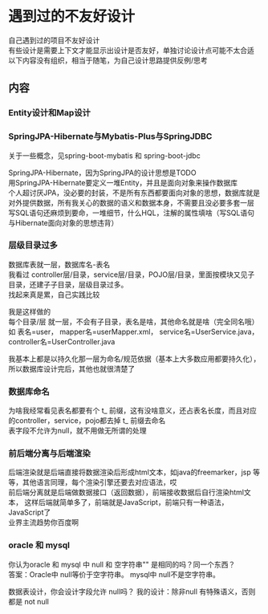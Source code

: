 # 遇到过的不友好设计
自己遇到过的项目不友好设计  
有些设计是需要上下文才能显示出设计是否友好，单独讨论设计点可能不太合适  
以下内容没有组织，相当于随笔，为自己设计思路提供反例/思考  


## 内容
### Entity设计和Map设计  









### SpringJPA-Hibernate与Mybatis-Plus与SpringJDBC
关于一些概念，见spring-boot-mybatis 和 spring-boot-jdbc

SpringJPA-Hibernate，因为SpringJPA的设计思想是TODO  
用SpringJPA-Hibernate要定义一堆Entity，并且是面向对象来操作数据库  
个人超讨厌JPA，没必要的封装，不是所有东西都要面向对象的思想，数据库就是对外提供数据，所有我关心的数据的语义和数据本身，不需要且没必要多套一层  
写SQL语句还麻烦到要命，一堆细节，什么HQL，注解的属性填啥（写SQL语句与Hibernate面向对象的思想违背）  
    


### 层级目录过多
数据库表就一层，数据库名-表名  
我看过 controller层/目录，service层/目录，POJO层/目录，里面按模块又见子目录，还建子子目录，层级目录过多。  
找起来真是累，自己实践比较  

我是这样做的  
每个目录/层 就一层，不会有子目录，表名是啥，其他命名就是啥（完全同名哦）  
如 表名=user， mapper名=userMapper.xml， service名=UserService.java， controller名=UserController.java   

我基本上都是以持久化那一层为命名/规范依据（基本上大多数应用都要持久化），所以数据库设计完后，其他也就很清楚了  



### 数据库命名
为啥我经常看见表名都要有个 t_ 前缀，这有没啥意义，还占表名长度，而且对应的controller，service，pojo都去掉 t_ 前缀去命名  
表字段不允许为null，就不用做无所谓的处理  



### 前后端分离与后端渲染
后端渲染就是后端直接将数据渲染后形成html文本，如java的freemarker，jsp 等等，其他语言同理，每个渲染引擎还要去对应语法，哎    
前后端分离就是后端做数据接口（返回数据），前端接收数据后自行渲染html文本，
这样后端就简单多了，前端就是JavaScript，前端只有一种语法，JavaScript了  
业界主流趋势你百度啊    



### oracle 和 mysql
你认为oracle 和 mysql 中 null 和 空字符串""  是相同的吗？同一个东西？  
答案：Oracle中 null等价于空字符串。 mysql中 null不是空字符串。

数据表设计，你会设计字段允许 null吗？
我的设计：除非null 有特殊语义，否则都是 not null





















